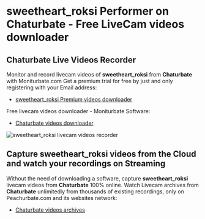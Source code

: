 # sweetheart_roksi Performer on Chaturbate - Free LiveCam videos downloader

## Chaturbate Live Videos Recorder

Monitor and record livecam videos of **sweetheart_roksi** from **Chaturbate** with Moniturbate.com
Get a premium trial for free by just and only registering with your Email address:
* [sweetheart_roksi Premium videos downloader](https://moniturbate.com/request-demo-licence-key.html)

Free livecam videos downloader - Moniturbate Software:
* [Chaturbate videos downloader](https://moniturbate.com/moniturbate-download-software.html)

![sweetheart_roksi livecam videos recorder](https://peachurnet.com/templates/moniturbate-software.png)


## Capture sweetheart_roksi videos from the Cloud and watch your recordings on Streaming

Without the need of downloading a software, capture **sweetheart_roksi** livecam videos from **Chaturbate** 100% online.
Watch Livecam archives from **Chaturbate** unlimitedly from thousands of existing recordings, only on Peachurbate.com and its websites network:
* [Chaturbate videos archives](https://peachurnet.com/)